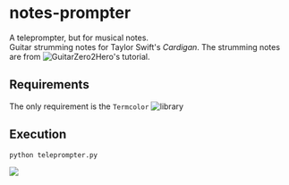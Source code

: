 # notes-prompter
A teleprompter, but for musical notes.<br>
Guitar strumming notes for Taylor Swift's <i>Cardigan</i>. The strumming notes are from ![GuitarZero2Hero's tutorial](https://www.youtube.com/watch?v=7sc0oB46uc4).

## Requirements
The only requirement is the `Termcolor` ![library](https://github.com/termcolor/termcolor)
## Execution

```python teleprompter.py```


![](sample.gif)
